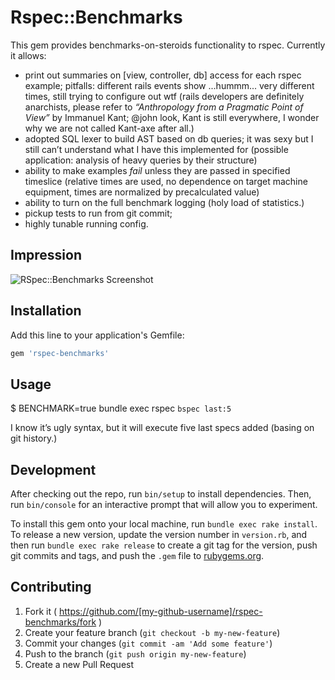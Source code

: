 # Rspec::Benchmarks

This gem provides benchmarks-on-steroids functionality to rspec. Currently it allows:

* print out summaries on [view, controller, db] access for each rspec example; pitfalls: different rails events show ...hummm... very different times, still trying to configure out wtf (rails developers are definitely anarchists, please refer to _“Anthropology from a Pragmatic Point of View”_ by Immanuel Kant; @john look, Kant is still everywhere, I wonder why we are not called Kant-axe after all.)
* adopted SQL lexer to build AST based on db queries; it was sexy but I still can’t understand what I have this implemented for (possible application: analysis of heavy queries by their structure)
* ability to make examples _fail_ unless they are passed in specified timeslice (relative times are used, no dependence on target machine equipment, times are normalized by precalculated value)
* ability to turn on the full benchmark logging (holy load of statistics.)
* pickup tests to run from git commit;
* highly tunable running config.

## Impression

![RSpec::Benchmarks Screenshot](https://github.com/kantox/kantox-flow/wiki/rspec-benchmarks.png)

## Installation

Add this line to your application's Gemfile:

```ruby
gem 'rspec-benchmarks'
```

## Usage

$ BENCHMARK=true bundle exec rspec `bspec last:5`

I know it’s ugly syntax, but it will execute five last specs added (basing on git history.)

## Development

After checking out the repo, run `bin/setup` to install dependencies. Then, run `bin/console` for an interactive prompt that will allow you to experiment.

To install this gem onto your local machine, run `bundle exec rake install`. To release a new version, update the version number in `version.rb`, and then run `bundle exec rake release` to create a git tag for the version, push git commits and tags, and push the `.gem` file to [rubygems.org](https://rubygems.org).

## Contributing

1. Fork it ( https://github.com/[my-github-username]/rspec-benchmarks/fork )
2. Create your feature branch (`git checkout -b my-new-feature`)
3. Commit your changes (`git commit -am 'Add some feature'`)
4. Push to the branch (`git push origin my-new-feature`)
5. Create a new Pull Request
